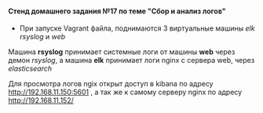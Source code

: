 #### Стенд домашнего задания №17 по теме "Сбор и анализ логов"

* При запуске Vagrant файла, поднимаются 3 виртуальные машины _elk_ _rsyslog_ и _web_

Машина **rsyslog**   принимает системные логи от машины **web** через демон *rsyslog*, а машина **elk** принимает логи nginx с сервера web, через *elasticsearch*

Для просмотра логов ngix открыт доступ в kibana по адресу http://192.168.11.150:5601 , а так же к самому серверу nginx по адресу http://192.168.11.152/


